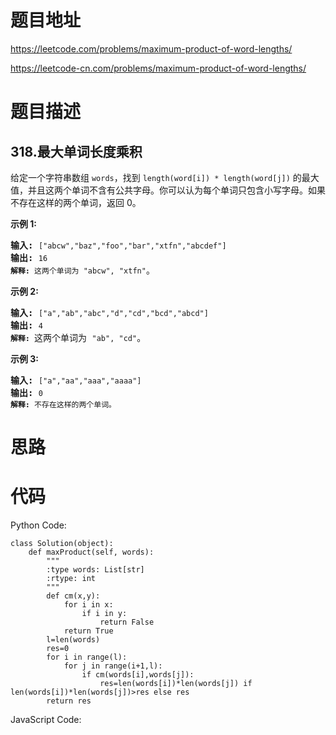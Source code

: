 # 题目地址
https://leetcode.com/problems/maximum-product-of-word-lengths/

https://leetcode-cn.com/problems/maximum-product-of-word-lengths/
# 题目描述
## 318.最大单词长度乘积
<p>给定一个字符串数组&nbsp;<code>words</code>，找到&nbsp;<code>length(word[i]) * length(word[j])</code>&nbsp;的最大值，并且这两个单词不含有公共字母。你可以认为每个单词只包含小写字母。如果不存在这样的两个单词，返回 0。</p>

<p><strong>示例&nbsp;1:</strong></p>

<pre><strong>输入:</strong> <code>[&quot;abcw&quot;,&quot;baz&quot;,&quot;foo&quot;,&quot;bar&quot;,&quot;xtfn&quot;,&quot;abcdef&quot;]</code>
<strong>输出: </strong><code>16 
<strong>解释:</strong> 这两个单词为<strong> </strong></code><code>&quot;abcw&quot;, &quot;xtfn&quot;</code>。</pre>

<p><strong>示例 2:</strong></p>

<pre><strong>输入:</strong> <code>[&quot;a&quot;,&quot;ab&quot;,&quot;abc&quot;,&quot;d&quot;,&quot;cd&quot;,&quot;bcd&quot;,&quot;abcd&quot;]</code>
<strong>输出: </strong><code>4 
<strong>解释: </strong></code>这两个单词为 <code>&quot;ab&quot;, &quot;cd&quot;</code>。</pre>

<p><strong>示例 3:</strong></p>

<pre><strong>输入:</strong> <code>[&quot;a&quot;,&quot;aa&quot;,&quot;aaa&quot;,&quot;aaaa&quot;]</code>
<strong>输出: </strong><code>0 
<strong>解释: </strong>不存在这样的两个单词。</code></pre>

# 思路

# 代码
Python Code:

```
class Solution(object):
    def maxProduct(self, words):
        """
        :type words: List[str]
        :rtype: int
        """
        def cm(x,y):
            for i in x:
                if i in y:
                    return False
            return True
        l=len(words)
        res=0
        for i in range(l):
            for j in range(i+1,l):
                if cm(words[i],words[j]):
                    res=len(words[i])*len(words[j]) if len(words[i])*len(words[j])>res else res
        return res
```
JavaScript Code:

```

```
